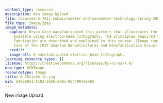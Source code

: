 ```yaml
---
content_type: resource
description: New image Upload
file: /courses/6-781j-submicrometer-and-nanometer-technology-spring-2006/b4d6605111822b86dd8c0dc4907e8a85_6-781js06-th.jpg
file_type: image/jpeg
image_metadata:
  caption: Bryan Cord nanofabricated this pattern that illustrates the exquisite resolution
    possible using electron-beam lithography. The principles required to perform this
    fabrication are described and explained in this course. (Image courtesy of Bryan
    Cord of the [MIT Quantum Nanostructures and Nanofabrication Group](http://www.rle.mit.edu/qnn).)
  credit: ''
  image-alt: A nanofabricated electron-beam lithograph.
learning_resource_types: []
license: https://creativecommons.org/licenses/by-nc-sa/4.0/
ocw_type: OCWImage
resourcetype: Image
title: 6-781js06-th.jpg
uid: b4d66051-1182-2b86-dd8c-0dc4907e8a85
---
```

New image Upload